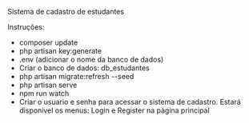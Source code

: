 Sistema de cadastro de estudantes

Instruções:

- composer update
- php artisan key:generate
- .env (adicionar o nome da banco de dados)
- Criar o banco de dados: db_estudantes
- php artisan migrate:refresh --seed
- php artisan serve
- npm run watch
- Criar o usuario e senha para acessar o sistema de cadastro. Estará disponivel os menus: Login e Register na página principal
